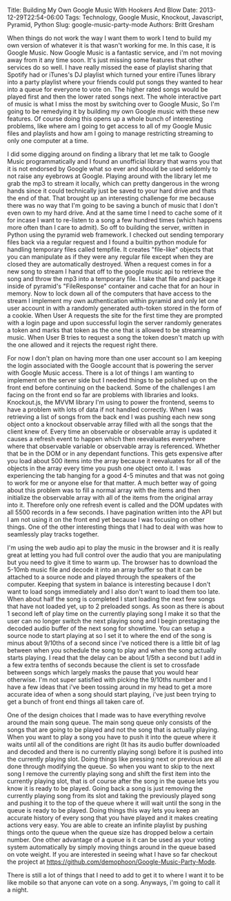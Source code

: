 Title: Building My Own Google Music With Hookers And Blow
Date: 2013-12-29T22:54-06:00
Tags: Technology, Google Music, Knockout, Javascript, Pyramid, Python
Slug: google-music-party-mode
Authors: Britt Gresham


When things do not work the way I want them to work I tend to build my own
version of whatever it is that wasn't working for me. In this case, it is
Google Music. Now Google Music is a fantastic service, and i'm not moving away
from it any time soon. It's just missing some features that other services do
so well. I have really missed the ease of playlist sharing that Spotify had or
iTunes's DJ playlist which turned your entire iTunes library into a party
playlist where your friends could put songs they wanted to hear into a queue
for everyone to vote on. The higher rated songs would be played first and then
the lower rated songs next. The whole interactive part of music is what I miss
the most by switching over to Google Music, So I'm going to be remedying it by
building my own Google music with these new features. Of course doing this
opens up a whole bunch of interesting problems, like where am I going to get
access to all of my Google Music files and playlists and how am I going to
manage restricting streaming to only one computer at a time.

I did some digging around on finding a library that let me talk to Google Music
programmatically and I found an unofficial library that warns you that it is
not endorsed by Google what so ever and should be used seldomly to not raise
any eyebrows at Google. Playing around with the library let me grab the mp3 to
stream it locally, which can pretty dangerous in the wrong hands since it could
technically just be saved to your hard drive and thats the end of that. That
brought up an interesting challenge for me because there was no way that I'm
going to be saving a bunch of music that I don't even own to my hard drive. And
at the same time I need to cache some of it for incase I want to re-listen to a
song a few hundred times (which happens more often than I care to admit). So
off to building the server, written in Python using the pyramid web framework.
I checked out sending temporary files back via a regular request and I found a
builtin python module for handling temporary files called tempfile. It creates
"file-like" objects that you can manipulate as if they were any regular file
except when they are closed they are automatically destroyed. When a request
comes in for a new song to stream I hand that off to the google music api to
retrieve the song and throw the mp3 into a temporary file. I take that file and
package it inside of pyramid's "FileResponse" container and cache that for an
hour in memory. Now to lock down all of the computers that have access to the
stream I implement my own authentication within pyramid and only let one user
account in with a randomly generated auth-token stored in the form of a cookie.
When User A requests the site for the first time they are prompted with a login
page and upon successful login the server randomly generates a token and marks
that token as the one that is allowed to be streaming music. When User B tries
to request a song the token doesn't match up with the one allowed and it
rejects the request right there.

For now I don't plan on having more than one user account so I am keeping the
login associated with the Google account that is powering the server with
Google Music access. There is a lot of things I am wanting to implement on the
server side but I needed things to be polished up on the front end before
continuing on the backend. Some of the challenges I am facing on the front end
so far are problems with libraries and looks.  Knockout.js, the MVVM library
I'm using to power the frontend, seems to have a problem with lots of data if
not handled correctly. When I was retrieving a list of songs from the back end
I was pushing each new song object onto a knockout observable array filled with
all the songs that the client knew of.  Every time an observable or observable
array is updated it causes a refresh event to happen which then reevaluates
everywhere where that observable variable or observable array is referenced.
Whether that be in the DOM or in any dependant functions. This gets expensive
after you load about 500 items into the array because it reevaluates for all of
the objects in the array every time you push one object onto it. I was
experiencing the tab hanging for a good 4-5 minutes and that was not going to
work for me or anyone else for that matter. A much better way of going about
this problem was to fill a normal array with the items and then initialize the
observable array with all of the items from the original array into it.
Therefore only one refresh event is called and the DOM updates with all 5500
records in a few seconds. I have pagination written into the API but I am not
using it on the front end yet because I was focusing on other things. One of
the other interesting things that I had to deal with was how to seamlessly play
tracks together.

I'm using the web audio api to play the music in the browser and it is really
great at letting you had full control over the audio that you are manipulating
but you need to give it time to warm up. The browser has to download the 5-10mb
music file and decode it into an array buffer so that it can be attached to a
source node and played through the speakers of the computer. Keeping that
system in balance is interesting because I don't want to load songs immediately
and I also don't want to load them too late. When about half the song is
completed I start loading the next few songs that have not loaded yet, up to 2
preloaded songs. As soon as there is about 1 second left of play time on the
currently playing song I make it so that the user can no longer switch the next
playing song and I begin prestaging the decoded audio buffer of the next song
for showtime. You can setup a source node to start playing at so I set it to
where the end of the song is minus about 9/10ths of a second since i've noticed
there is a little bit of lag between when you schedule the song to play and
when the song actually starts playing. I read that the delay can be about 1/5th
a second but I add in a few extra tenths of seconds because the client is set
to crossfade between songs which largely masks the pause that you would hear
otherwise. I'm not super satisfied with picking the 9/10ths number and I have a
few ideas that i've been tossing around in my head to get a more accurate idea
of when a song should start playing, i've just been trying to get a bunch of
front end things all taken care of.

One of the design choices that I made was to have everything revolve around the
main song queue. The main song queue only consists of the songs that are going
to be played and not the song that is actually playing. When you want to play a
song you have to push it into the queue where it waits until all of the
conditions are right (It has its audio buffer downloaded and decoded and there
is no currently playing song) before it is pushed into the currently playing
slot. Doing things like pressing next or previous are all done through
modifying the queue. So when you want to skip to the next song I remove the
currently playing song and shift the first item into the currently playing
slot, that is of course after the song in the queue lets you know it is ready
to be played. Going back a song is just removing the currently playing song
from its slot and taking the previously played song and pushing it to the top
of the queue where it will wait until the song in the queue is ready to be
played. Doing things this way lets you keep an accurate history of every song
that you have played and it makes creating actions very easy. You are able to
create an infinite playlist by pushing things onto the queue when the queue
size has dropped below a certain number. One other advantage of a queue is it
can be used as your voting system automatically by simply moving things around
in the queue based on vote weight. If you are interested in seeing what I have
so far checkout the project at <a
href="https://github.com/demophoon/Google-Music-Party-Mode">https://github.com/demophoon/Google-Music-Party-Mode</a>.

There is still a lot of things that I need to add to get it to where I want it
to be like mobile so that anyone can vote on a song. Anyways, i'm going to call
it a night.

